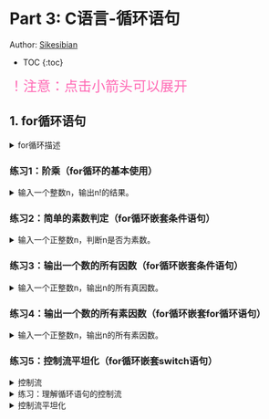 # Part 3: C语言-循环语句

Author: [Sikesibian](https://github.com/sikesibian)

* TOC
{:toc}

<font color=HotPink size=5>！注意：点击小箭头可以展开</font>

## 1. for循环语句

<details>
<summary>for循环描述</summary>
<br>
<div markdown="1">

for循环语句的格式如下：
```c
for(初始化语句 ; 循环条件 ; 循环步长){
    循环体
}
```
- **初始化语句**：在**循环开始前**执行，只执行一次
- **循环条件**：在**循环体开始前**执行
- **循环步长**：在**循环体结束后**执行
- **循环体**：循环主体代码。

</div>
</details>

### 练习1：阶乘（for循环的基本使用）

<details>
<summary>输入一个整数n，输出n!的结果。</summary>
<br>
<div markdown="1">

输入数据范围：`-100 <= n <= 100`

输入输出示例：
```
输入：
5
输出：
120
```
```
输入：
-6
输出：
Invalid Input
```

</div>
</details>

### 练习2：简单的素数判定（for循环嵌套条件语句）

<details>
<summary>输入一个正整数n，判断n是否为素数。</summary>
<br>
<div markdown="1">

输入数据范围：`1 <= n <= 100000`

输入输出示例：
```
输入：
13
输出：
Yes
```
```
输入：
15
输出：
No
```

**提示：**
1. 素数是正整数，并且除了1和自身以外，没有其他因数。
2. 1不是素数。
3. 2是素数。

</div>
</details>

### 练习3：输出一个数的所有因数（for循环嵌套条件语句）

<details>
<summary>输入一个正整数n，输出n的所有真因数。</summary>
<br>
<div markdown="1">

输入数据范围：`1 <= n <= 100000`

输入输出示例：
```
输入：
12
输出：
1, 2, 3, 4, 6, 12
```

**提示：**
1. 真因数不包括自身。

</div>
</details>

### 练习4：输出一个数的所有素因数（for循环嵌套for循环语句）

<details>
<summary>输入一个正整数n，输出n的所有素因数。</summary>
<br>
<div markdown="1">

输入数据范围：`1 <= n <= 100000`

输入输出示例：
```
输入：
12
输出：
2, 3
```

</div>
</details>



### 练习5：控制流平坦化（for循环嵌套switch语句）

<details>
<summary>控制流</summary>
<br>
<div markdown="1">

**控制流**往往指的是**计算机执行一个程序中语句的顺序**。程序会从第一行代码开始执行直至最后一行，除非**遇到（实际中是非常普遍地）改变控制流**的代码结构，比**如条件语句和循环**。控制流往往有三种结构：**顺序结构、循环结构和分支结构（可以理解为跳转）**。

> - **基本块**：函数控制流图中的最小基本块，**只有一个“入口”和一个“出口”，且只能从其“入口”进入，从“出口”退出**。**中间没有跳转**（如条件跳转，循环跳转，函数跳转或返回等）。值得一提的是：**只要基本块中第一条指令被执行了，那么基本块内所有执行都会按照顺序仅执行一次**。
> - **控制流图（Control Flow Graph, CFG）** ：是过程或程序的抽象表示，**代表了一个程序执行过程中会走过的所有路径**，它使用一个图的形式来**表示所有基本块可能从哪儿来，到哪儿去**。是之后会学习到的编译优化与静态分析的重要工具之一。

对于下述代码片段：   

```c
int A, B, C;
scanf("%d %d %d", &A, &B, &C);
if (A == 10) {
    if (B > C) {
        A = B;
    }
    else {
        A = C;
    }
}
printf("%d %d %d\n", A, B, C);
```

那么它的控制流图可以近似理解为：   

<section class="js-render-needs-enrichment render-needs-enrichment position-relative" data-identity="c9663031-b158-4375-bb81-9cdcc7a26c7b" data-host="https://viewscreen.githubusercontent.com" data-src="https://viewscreen.githubusercontent.com/markdown/mermaid?docs_host=https%3A%2F%2Fdocs.github.com" data-type="mermaid" aria-label="mermaid rendered output container">
  <div class="js-render-enrichment-target" data-json="{&quot;data&quot;:&quot;graph LR;\n    A[int A, B, C;...] --&amp;gt;|A == 10| B[ ]\n    B --&amp;gt;|B &amp;gt; C| C[A = B]\n    B --&amp;gt;|B &amp;lt;= C| D[A = C]\n    C --&amp;gt; E[ ]\n    D --&amp;gt; E\n    E --&amp;gt; F[printf...]\n    A --&amp;gt;|A != 10| F\n    F --&amp;gt; G[End]\n&quot;}" data-plain="graph LR;
    A[int A, B, C;...] -->|A == 10| B[ ]
    B -->|B > C| C[A = B]
    B -->|B <= C| D[A = C]
    C --> E[ ]
    D --> E
    E --> F[printf...]
    A -->|A != 10| F
    F --> G[End]
" dir="auto"><!----><!----><div class="position-absolute top-0 pr-2 right-0 d-flex flex-justify-end flex-items-center">
    
    <details class="details-reset details-overlay details-overlay-dark" style="display: contents">
      <summary role="button" aria-label="Open dialog" class="btn my-2 mr-2 p-0 d-inline-flex" aria-haspopup="dialog">
        <svg width="16" height="16" viewBox="0 0 16 16" fill="currentColor" class="octicon m-2">
          <path fill-rule="evenodd" d="M3.72 3.72a.75.75 0 011.06 1.06L2.56 7h10.88l-2.22-2.22a.75.75 0 011.06-1.06l3.5 3.5a.75.75 0 010 1.06l-3.5 3.5a.75.75 0 11-1.06-1.06l2.22-2.22H2.56l2.22 2.22a.75.75 0 11-1.06 1.06l-3.5-3.5a.75.75 0 010-1.06l3.5-3.5z"></path>
        </svg>
      </summary>
      <details-dialog class="Box Box--overlay render-full-screen d-flex flex-column anim-fade-in fast" aria-label="mermaid rendered container" role="dialog" aria-modal="true">
        <div>
          <button aria-label="Close dialog" data-close-dialog="" type="button" data-view-component="true" class="Link--muted btn-link position-absolute render-full-screen-close">
            <svg width="24" height="24" viewBox="0 0 24 24" fill="currentColor" style="display:inline-block;vertical-align:text-bottom" class="octicon octicon-x">
              <path fill-rule="evenodd" d="M5.72 5.72a.75.75 0 011.06 0L12 10.94l5.22-5.22a.75.75 0 111.06 1.06L13.06 12l5.22 5.22a.75.75 0 11-1.06 1.06L12 13.06l-5.22 5.22a.75.75 0 01-1.06-1.06L10.94 12 5.72 6.78a.75.75 0 010-1.06z"></path>
            </svg>
          </button>
          <div class="Box-body border-0" role="presentation"></div>
        </div>
      </details-dialog>
    </details>
  <!----><clipboard-copy class="btn my-2 js-clipboard-copy p-0 d-inline-flex tooltipped-no-delay" role="button" data-copy-feedback="Copied!" data-tooltip-direction="s" aria-label="Copy mermaid code" value="graph LR;
    A[int A, B, C;...] -->|A == 10| B[ ]
    B -->|B > C| C[A = B]
    B -->|B <= C| D[A = C]
    C --> E[ ]
    D --> E
    E --> F[printf...]
    A -->|A != 10| F
    F --> G[End]
" tabindex="0">
    <svg aria-hidden="true" height="16" viewBox="0 0 16 16" version="1.1" width="16" class="octicon octicon-copy js-clipboard-copy-icon m-2">
      <path fill-rule="evenodd" d="M0 6.75C0 5.784.784 5 1.75 5h1.5a.75.75 0 010 1.5h-1.5a.25.25 0 00-.25.25v7.5c0 .138.112.25.25.25h7.5a.25.25 0 00.25-.25v-1.5a.75.75 0 011.5 0v1.5A1.75 1.75 0 019.25 16h-7.5A1.75 1.75 0 010 14.25v-7.5z"></path>
      <path fill-rule="evenodd" d="M5 1.75C5 .784 5.784 0 6.75 0h7.5C15.216 0 16 .784 16 1.75v7.5A1.75 1.75 0 0114.25 11h-7.5A1.75 1.75 0 015 9.25v-7.5zm1.75-.25a.25.25 0 00-.25.25v7.5c0 .138.112.25.25.25h7.5a.25.25 0 00.25-.25v-7.5a.25.25 0 00-.25-.25h-7.5z"></path>
    </svg>
    <svg aria-hidden="true" height="16" viewBox="0 0 16 16" version="1.1" width="16" class="octicon octicon-check js-clipboard-check-icon color-fg-success d-none m-2">
      <path fill-rule="evenodd" d="M13.78 4.22a.75.75 0 010 1.06l-7.25 7.25a.75.75 0 01-1.06 0L2.22 9.28a.75.75 0 011.06-1.06L6 10.94l6.72-6.72a.75.75 0 011.06 0z"></path>
    </svg>
  </clipboard-copy>
  </div><!---->
    <div class="render-container color-bg-transparent js-render-target p-0 is-render-automatic is-render-requested is-render-ready" data-identity="c9663031-b158-4375-bb81-9cdcc7a26c7b" data-host="https://viewscreen.githubusercontent.com" data-type="mermaid" style="height: 310.521px;">
      <iframe title="File display" role="presentation" class="render-viewer" sandbox="allow-scripts allow-same-origin allow-top-navigation allow-popups" src="https://viewscreen.githubusercontent.com/markdown/mermaid?docs_host=https%3A%2F%2Fdocs.github.com&amp;color_mode=light#c9663031-b158-4375-bb81-9cdcc7a26c7b" name="c9663031-b158-4375-bb81-9cdcc7a26c7b" data-content="{&quot;data&quot;:&quot;graph LR;\n    A[int A, B, C;...] --&amp;gt;|A == 10| B[ ]\n    B --&amp;gt;|B &amp;gt; C| C[A = B]\n    B --&amp;gt;|B &amp;lt;= C| D[A = C]\n    C --&amp;gt; E[ ]\n    D --&amp;gt; E\n    E --&amp;gt; F[printf...]\n    A --&amp;gt;|A != 10| F\n    F --&amp;gt; G[End]\n&quot;}">
      </iframe>
    </div>
  <!----><!----></div>
  <span class="js-render-enrichment-loader d-flex flex-justify-center flex-items-center width-full" style="min-height:100px" role="presentation" hidden="">
    <span data-view-component="true">
  <svg style="box-sizing: content-box; color: var(--color-icon-primary);" width="16" height="16" viewBox="0 0 16 16" fill="none" aria-hidden="true" data-view-component="true" class="octospinner mx-auto anim-rotate">
    <circle cx="8" cy="8" r="7" stroke="currentColor" stroke-opacity="0.25" stroke-width="2" vector-effect="non-scaling-stroke" fill="none"></circle>
    <path d="M15 8a7.002 7.002 0 00-7-7" stroke="currentColor" stroke-width="2" stroke-linecap="round" vector-effect="non-scaling-stroke"></path>
</svg>    <span class="sr-only">Loading</span>
</span>
  </span>
<div class="js-render-enrichment-fallback"><div class="render-plaintext-hidden" dir="auto">
      <pre lang="mermaid" aria-label="Raw mermaid code">graph LR;
    A[int A, B, C;...] --&gt;|A == 10| B[ ]
    B --&gt;|B &gt; C| C[A = B]
    B --&gt;|B &lt;= C| D[A = C]
    C --&gt; E[ ]
    D --&gt; E
    E --&gt; F[printf...]
    A --&gt;|A != 10| F
    F --&gt; G[End]
</pre>
    </div></div></section>

    
```mermaid
graph LR;
    A[int A, B, C;...] -->|A == 10| B[ ]
    B -->|B > C| C[A = B]
    B -->|B <= C| D[A = C]
    C --> E[ ]
    D --> E
    E --> F[printf...]
    A -->|A != 10| F
    F --> G[End]
```

</div>
</details>

<details>
<summary>练习：理解循环语句的控制流</summary>
<br>
<div markdown="1">

仿照上述示例，绘制下述代码中指定片段的控制流图：  

```c
# include <stdio.h>
int main() {
    int i, j, line = 0;
    int n;
    scanf("%d", &n);
    // the beginning of the code snippet
    for (i = 0, j = 1; j <= n; i ++, j ++) {
        printf("*");
        if (i == line) {printf("\n"); i = -1; line ++;}
    }
    if (i != 0) {printf("\n");}
    // the end of the code snippet
    return 0;
}
```

</div>
</details>


<details>
<summary>控制流平坦化</summary>
<br>
<div markdown="1">

**控制流平坦化（control flow flattening）** 实际上是一种作用于**控制流图**的**代码混淆**技术，其基本思想是**重新组织函数控制流图中基本块的关系**。细节内容可参考文献：[*Obfuscating C++ Programs via Control Flow Flattening*](<obfuscating c++ programs via control flow flattening.pdf>)  

> **代码混淆（Obfuscated Code）**：代码混淆是一种保护程序代码，如源代码（版权，漏洞分析难度等），的安全技术，**其将计算机程序的代码转换为一种功能上等价，但是阅读和理解更难的形式**。  

**控制流平坦化通过插入一个“主发生器”来负责控制程序的执行流，它将基本块间的前后关系进行混淆**，从而加大敌手拿到代码后的阅读分析的难度。   

比如上述给出的控制流图：  
```mermaid
graph LR;
    A[int A, B, C;...] -->|A == 10| B[ ]
    B -->|B > C| C[A = B]
    B -->|B <= C| D[A = C]
    C --> E[ ]
    D --> E
    E --> F[printf...]
    A -->|A != 10| F
    F --> G[End]
```

对它们进行编号：

```mermaid
graph LR;
    A[Block 1] -->|A == 10| B[Block 2]
    B -->|B > C| C[Block 3]
    B -->|B <= C| D[Block 4]
    C --> E[Block 5]
    D --> E
    E --> F[Block 6]
    A -->|A != 10| F
    F --> G[End]
```


其平坦化后即可以写为为：  
```mermaid
graph TD;
    A[...] --> B[主分发器]
    B --> C1[Block 1]
    B --> C2[Block 2]
    B --> C3[Block 3]
    B --> C4[Block 4]
    B --> C5[Block 5]
    B --> C6[Block 6]
    C1 --> B
    C2 --> B
    C3 --> B
    C4 --> B
    C5 --> B
    C6 --> B
    B --> G[End]
```

具体的代码可以写为：  
```c
# include <stdio.h>

int main(){
    int state = 1;
    for (;state != -1;){
        switch (state){
            case 1:
                int A, B, C;
                scanf("%d %d %d", &A, &B, &C);
                if (A == 10) state = 2;       
                else state = 6;
                break;
            case 2:
                if (B > C) state = 3;
                else state = 4;
                break;
            case 3:
                A = B;
                state = 5;
                break;
            case 4:
                A = C;
                state = 5;
                break;
            case 5:
                state = 6;
                break;
            case 6:
                printf("%d %d %d\n", A, B, C);
                state = -1;
                break;
            }
        }
    return 0;
}
```

**思考下面的问题**：
1. **`state`变量**在代码中起到了什么作用？
2. 每一个 **`case i`块中的内容**，抽象地说，一般我们认为由**两部分**组成，分别是哪两部分？
3. 每一个 **`case i`块中的内容**与最开始我们给出的**控制流图、刚刚对基本块编过号的控制流图**有什么关系？
4. 你能简单**总结出我们将一个简单代码进行控制流平坦化的方法步骤**是什么吗？
5. 请尝试将刚刚请大家绘制控制流图的练习代码进行平坦化，给出你的代码，请自己验证修改后代码的正确性。

</div>
</details>

